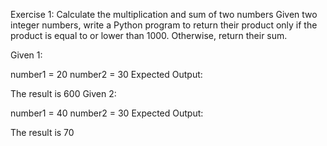 Exercise 1: Calculate the multiplication and sum of two numbers
Given two integer numbers, write a Python program to return their product only if the product is equal to or lower than 1000. Otherwise, return their sum.

Given 1:

number1 = 20
number2 = 30
Expected Output:

The result is 600
Given 2:

number1 = 40
number2 = 30
Expected Output:

The result is 70

